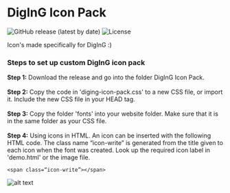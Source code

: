 # DigInG Icon Pack

![GitHub release (latest by date)](https://img.shields.io/github/v/release/diging/diging-icon-pack?color=orange)
![License](https://img.shields.io/static/v1?label=license&message=CC-BY-4.0&color=blue)

Icon's made specifically for DigInG :)

<h3>Steps to set up custom DigInG icon pack</h3>

<p><b>Step 1:</b> Download the release and go into the folder DigInG Icon Pack.<br><br>
   <b>Step 2:</b> Copy the code in 'diging-icon-pack.css' to a new CSS file, or import it. Include the new CSS file in your HEAD tag.<br><br>
   <b>Step 3:</b> Copy the folder 'fonts' into your website folder. Make sure that it is in the same folder as your CSS file.<br><br>
   <b>Step 4:</b> Using icons in HTML. An icon can be inserted with the following HTML code. The class name “icon-write” is generated from the title given to each icon when the                   font was created. Look up the required icon label in 'demo.html' or the image file. </p>
   
   ```<span class=“icon-write”></span>```

![alt text](https://github.com/diging/diging-icon-pack/blob/main/DigInG%20Icon%20Pack/SVG%20Iocn%20pack_All%20Icons.png)
